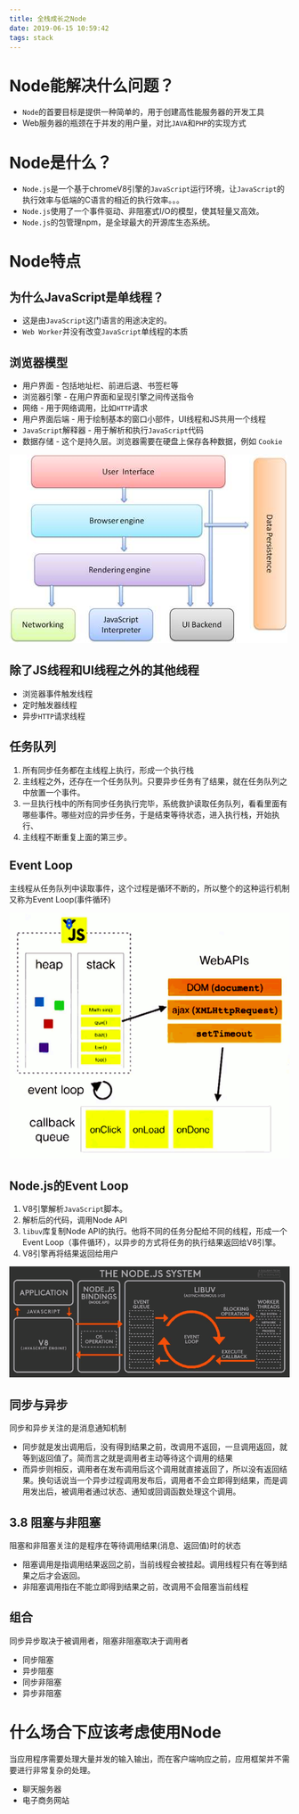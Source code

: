 ```yaml
---
title: 全栈成长之Node
date: 2019-06-15 10:59:42
tags: stack
---
```


# Node能解决什么问题？
- `Node`的首要目标是提供一种简单的，用于创建高性能服务器的开发工具
- Web服务器的瓶颈在于并发的用户量，对比`JAVA`和`PHP`的实现方式

# Node是什么？
- `Node.js`是一个基于chromeV8引擎的`JavaScript`运行环境，让`JavaScript`的执行效率与低端的C语言的相近的执行效率。。。
- `Node.js`使用了一个事件驱动、非阻塞式I/O的模型，使其轻量又高效。
- `Node.js`的包管理npm，是全球最大的开源库生态系统。

# Node特点
## 为什么JavaScript是单线程？
- 这是由`JavaScript`这门语言的用途决定的。
- `Web Worker`并没有改变`JavaScript`单线程的本质

## 浏览器模型
- 用户界面 - 包括地址栏、前进后退、书签栏等
- 浏览器引擎 - 在用户界面和呈现引擎之间传送指令
- 网络 - 用于网络调用，比如`HTTP`请求
- 用户界面后端 - 用于绘制基本的窗口小部件，UI线程和JS共用一个线程
- `JavaScript`解释器 - 用于解析和执行`JavaScript`代码
- 数据存储 - 这个是持久层。浏览器需要在硬盘上保存各种数据，例如 `Cookie`  

 ![brower](../../images/stacker/brower.jpg)

## 除了JS线程和UI线程之外的其他线程
- 浏览器事件触发线程
- 定时触发器线程
- 异步`HTTP`请求线程

## 任务队列
1. 所有同步任务都在主线程上执行，形成一个执行栈
2. 主线程之外，还存在一个任务队列。只要异步任务有了结果，就在任务队列之中放置一个事件。
3. 一旦执行栈中的所有同步任务执行完毕，系统救护读取任务队列，看看里面有哪些事件。哪些对应的异步任务，于是结束等待状态，进入执行栈，开始执行、
4. 主线程不断重复上面的第三步。

## Event Loop
主线程从任务队列中读取事件，这个过程是循环不断的，所以整个的这种运行机制又称为Event Loop(事件循环)  

 ![eventloop](../../images/stacker/eventloop.png)

## Node.js的Event Loop

1. V8引擎解析`JavaScript`脚本。
2. 解析后的代码，调用Node API
3. `libuv`库复制Node API的执行。他将不同的任务分配给不同的线程，形成一个Event Loop（事件循环），以异步的方式将任务的执行结果返回给V8引擎。
4. V8引擎再将结果返回给用户

 ![nodesystem](../../images/stacker/nodesystem.png)

 ## 同步与异步  

 同步和异步关注的是消息通知机制  
 - 同步就是发出调用后，没有得到结果之前，改调用不返回，一旦调用返回，就等到返回值了。简而言之就是调用者主动等待这个调用的结果
 - 而异步则相反，调用者在发布调用后这个调用就直接返回了，所以没有返回结果。换句话说当一个异步过程调用发布后，调用者不会立即得到结果，而是调用发出后，被调用者通过状态、通知或回调函数处理这个调用。

 ## 3.8 阻塞与非阻塞  
 阻塞和非阻塞关注的是程序在等待调用结果(消息、返回值)时的状态
 - 阻塞调用是指调用结果返回之前，当前线程会被挂起。调用线程只有在等到结果之后才会返回。
 - 非阻塞调用指在不能立即得到结果之前，改调用不会阻塞当前线程

 ## 组合
 同步异步取决于被调用者，阻塞非阻塞取决于调用者
- 同步阻塞
- 异步阻塞
- 同步非阻塞
- 异步非阻塞

# 什么场合下应该考虑使用Node
当应用程序需要处理大量并发的输入输出，而在客户端响应之前，应用框架并不需要进行非常复杂的处理。 
- 聊天服务器
- 电子商务网站